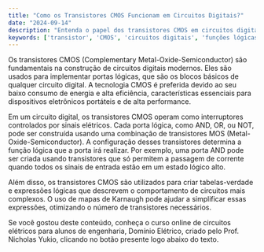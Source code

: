 ```yaml
---
title: "Como os Transistores CMOS Funcionam em Circuitos Digitais?"
date: "2024-09-14"
description: "Entenda o papel dos transistores CMOS em circuitos digitais e como eles são utilizados para implementar funções lógicas."
keywords: ['transistor', 'CMOS', 'circuitos digitais', 'funções lógicas']
---
```


Os transistores CMOS (Complementary Metal-Oxide-Semiconductor) são fundamentais na construção de circuitos digitais modernos. Eles são usados para implementar portas lógicas, que são os blocos básicos de qualquer circuito digital. A tecnologia CMOS é preferida devido ao seu baixo consumo de energia e alta eficiência, características essenciais para dispositivos eletrônicos portáteis e de alta performance.

Em um circuito digital, os transistores CMOS operam como interruptores controlados por sinais elétricos. Cada porta lógica, como AND, OR, ou NOT, pode ser construída usando uma combinação de transistores MOS (Metal-Oxide-Semiconductor). A configuração desses transistores determina a função lógica que a porta irá realizar. Por exemplo, uma porta AND pode ser criada usando transistores que só permitem a passagem de corrente quando todos os sinais de entrada estão em um estado lógico alto.

Além disso, os transistores CMOS são utilizados para criar tabelas-verdade e expressões lógicas que descrevem o comportamento de circuitos mais complexos. O uso de mapas de Karnaugh pode ajudar a simplificar essas expressões, otimizando o número de transistores necessários.

Se você gostou deste conteúdo, conheça o curso online de circuitos elétricos para alunos de engenharia, Domínio Elétrico, criado pelo Prof. Nicholas Yukio, clicando no botão presente logo abaixo do texto.
